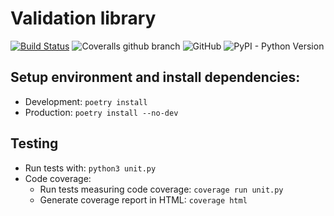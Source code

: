 # Validation library
[![Build Status](https://travis-ci.com/moveaxlab/validation-py.svg?branch=master)](https://travis-ci.com/moveaxlab/validation-py)
![Coveralls github branch](https://img.shields.io/coveralls/github/moveaxlab/validation-py/master.svg)
![GitHub](https://img.shields.io/github/license/moveaxlab/validation-py.svg)
![PyPI - Python Version](https://img.shields.io/pypi/pyversions/moveax-validation.svg)


## Setup environment and install dependencies:
- Development: `poetry install`
- Production: `poetry install --no-dev`

## Testing
- Run tests with: `python3 unit.py`
- Code coverage:
    - Run tests measuring code coverage: `coverage run unit.py`
    - Generate coverage report in HTML: `coverage html`
